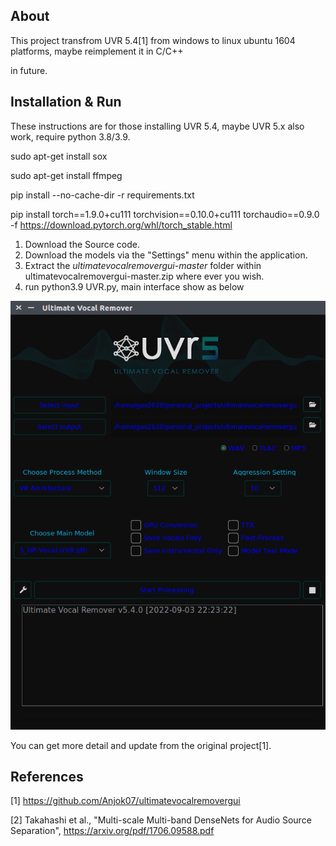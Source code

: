 

## About

This project transfrom UVR 5.4[1] from windows to linux ubuntu 1604 platforms, maybe reimplement it in C/C++ 

in future. 

## Installation & Run

These instructions are for those installing UVR 5.4, maybe UVR 5.x also work, require python 3.8/3.9.

sudo apt-get install sox

sudo apt-get install ffmpeg

pip install --no-cache-dir -r requirements.txt

pip install torch==1.9.0+cu111 torchvision==0.10.0+cu111 torchaudio==0.9.0 -f https://download.pytorch.org/whl/torch_stable.html

1. Download the Source code.
2. Download the models via the "Settings" menu within the application.
3. Extract the *ultimatevocalremovergui-master* folder within ultimatevocalremovergui-master.zip where ever you wish.
4. run python3.9 UVR.py, main interface show as below

![image](https://github.com/NanKeRen2020/UVR5_Linux/blob/main/main.png)

You can get more detail and update from the original project[1].


## References

[1] https://github.com/Anjok07/ultimatevocalremovergui

[2] Takahashi et al., "Multi-scale Multi-band DenseNets for Audio Source Separation", https://arxiv.org/pdf/1706.09588.pdf
